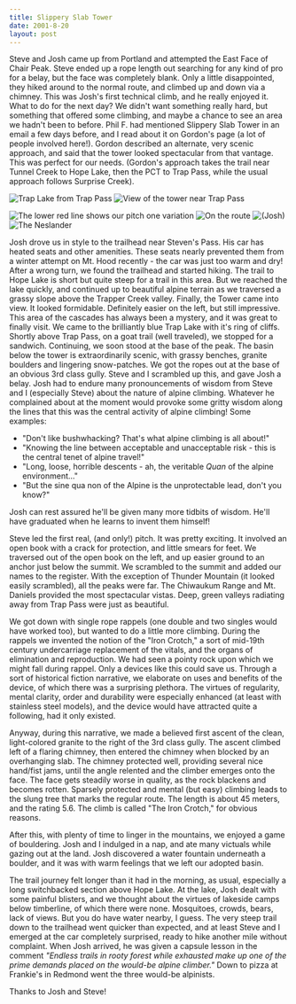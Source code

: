 ```yaml
---
title: Slippery Slab Tower
date: 2001-8-20
layout: post
---
```


Steve and
Josh came up from Portland and attempted the East Face of
Chair Peak.  Steve ended up a rope length out searching for any kind
of pro for a belay, but the face was completely blank. Only a little
disappointed, they hiked around to the normal route, and climbed up
and down via a chimney. This was Josh's first technical climb, and he
really enjoyed it. What to do for the next day? We didn't want
something really hard, but something that offered some climbing, and
maybe a chance to see an area we hadn't been to before. Phil F. had
mentioned Slippery Slab Tower in an email a few days before, and I
read about it on Gordon's page (a lot of people involved here!).
Gordon described an alternate, very scenic approach, and said that the
tower looked spectacular from that vantage. This was perfect for our
needs. (Gordon's approach takes the trail near Tunnel Creek to Hope
Lake, then the PCT to Trap Pass, while the usual approach follows
Surprise Creek).


![Trap Lake from Trap Pass](images/traplake.jpg)
![View of the tower near Trap Pass](images/datower.jpg)

![The lower red line shows our pitch one variation](images/closevw.jpg)
![On the route](images/ironcroute2.jpg)
![(Josh)](images/josh.jpg)
![The Neslander](images/steveder.jpg)

Josh drove us in style to the trailhead near Steven's Pass. His car
has heated seats and other amenities. These seats nearly prevented
them from a winter attempt on Mt. Hood recently - the car was just too
warm and dry! After a wrong turn, we found the trailhead and started
hiking. The trail to Hope Lake is short but quite steep for a trail in
this area. But we reached the lake quickly, and continued up to
beautiful alpine terrain as we traversed a grassy slope above the
Trapper Creek valley. Finally, the Tower came into view. It looked
formidable. Definitely easier on the left, but still impressive. This
area of the cascades has always been a mystery, and it was great to
finally visit. We came to the brilliantly blue Trap Lake with it's
ring of cliffs.  Shortly above Trap Pass, on a goat trail (well
traveled), we stopped for a sandwich.  Continuing, we soon stood at
the base of the peak. The basin below the tower is extraordinarily
scenic, with grassy benches, granite boulders and lingering
snow-patches.  We got the ropes out at the base of an obvious 3rd class
gully. Steve and I scrambled up this, and gave Josh a belay. Josh had
to endure many pronouncements of wisdom from Steve and I (especially
Steve) about the nature of alpine climbing.  Whatever he complained
about at the moment would provoke some gritty wisdom along the lines
that this was the central activity of alpine climbing! Some examples:



* "Don't like bushwhacking? That's what alpine climbing is
all about!"
* "Knowing the line between acceptable and
unacceptable risk - this is the central tenet of alpine
travel!"
* "Long, loose, horrible descents - ah, the
veritable *Quan* of the alpine environment..."
* "But
the sine qua non of the Alpine is the unprotectable lead, don't you
know?"


Josh can rest assured he'll be given many more tidbits of
wisdom. He'll have graduated when he learns to invent them himself!


Steve led the first real, (and only!) pitch. It was pretty
exciting. It involved an open book with a crack for protection, and
little smears for feet. We traversed out of the open book on the left,
and up easier ground to an anchor just below the summit. We scrambled
to the summit and added our names to the register. With the exception
of Thunder Mountain (it looked easily scrambled), all the peaks were
far. The Chiwaukum Range and Mt. Daniels provided the most spectacular
vistas. Deep, green valleys radiating away from Trap Pass were just as
beautiful.


We got down with single rope rappels (one double and two singles would
have worked too), but wanted to do a little more climbing. During the
rappels we invented the notion of the "Iron Crotch," a sort of
mid-19th century undercarriage replacement of the vitals, and the
organs of elimination and reproduction. We had seen a pointy rock upon
which we might fall during rappel. Only a devices like this could save
us. Through a sort of historical fiction narrative, we elaborate on
uses and benefits of the device, of which there was a surprising
plethora. The virtues of regularity, mental clarity, order and
durability were especially enhanced (at least with stainless steel
models), and the device would have attracted quite a following, had it
only existed.


Anyway, during this narrative, we made a believed first ascent of the
clean, light-colored granite to the right of the 3rd class gully. The
ascent climbed left of a flaring chimney, then entered the chimney
when blocked by an overhanging slab. The chimney protected well,
providing several nice hand/fist jams, until the angle relented and
the climber emerges onto the face. The face gets steadily worse in
quality, as the rock blackens and becomes rotten. Sparsely protected
and mental (but easy) climbing leads to the slung tree that marks the
regular route. The length is about 45 meters, and the rating 5.6. The
climb is called "The Iron Crotch," for obvious reasons.


After this, with plenty of time to linger in the mountains, we enjoyed
a game of bouldering. Josh and I indulged in a nap, and ate many
victuals while gazing out at the land. Josh discovered a water
fountain underneath a boulder, and it was with warm feelings that we
left our adopted basin.


The trail journey felt longer than it had in the morning, as usual,
especially a long switchbacked section above Hope Lake. At the lake,
Josh dealt with some painful blisters, and we thought about the
virtues of lakeside camps below timberline, of which there were
none. Mosquitoes, crowds, bears, lack of views. But you do have water
nearby, I guess. The very steep trail down to the trailhead went
quicker than expected, and at least Steve and I emerged at the car
completely surprised, ready to hike another mile without
complaint. When Josh arrived, he was given a capsule lesson in the
comment *"Endless trails in rooty forest while exhausted make up one
of the prime demands placed on the would-be alpine climber."* Down
to pizza at Frankie's in Redmond went the three would-be alpinists.


Thanks to Josh and Steve!


